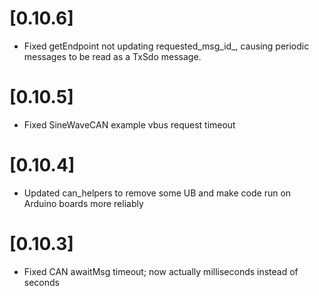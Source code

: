 # [0.10.6]
- Fixed getEndpoint not updating requested_msg_id_, causing periodic messages to be read as a TxSdo message.

# [0.10.5]
- Fixed SineWaveCAN example vbus request timeout

# [0.10.4]

- Updated can_helpers to remove some UB and make code run on Arduino boards more reliably

# [0.10.3]

- Fixed CAN awaitMsg timeout; now actually milliseconds instead of seconds
